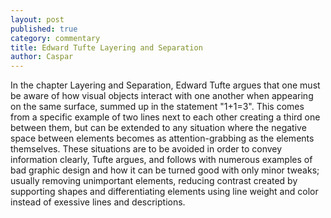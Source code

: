 ```yaml
---
layout: post
published: true
category: commentary
title: Edward Tufte Layering and Separation
author: Caspar
---
```

In the chapter Layering and Separation, Edward Tufte argues that one must be aware of how visual objects interact with one another when appearing on the same surface, summed up in the statement "1+1=3". This comes from a specific example of two lines next to each other creating a third one between them, but can be extended to any situation where the negative space between elements becomes as attention-grabbing as the elements themselves. 
These situations are to be avoided in order to convey information clearly, Tufte argues, and follows with numerous examples of bad graphic design and how it can be turned good with only minor tweaks; usually removing unimportant elements, reducing contrast created by supporting shapes and differentiating elements using line weight and color instead of exessive lines and descriptions.